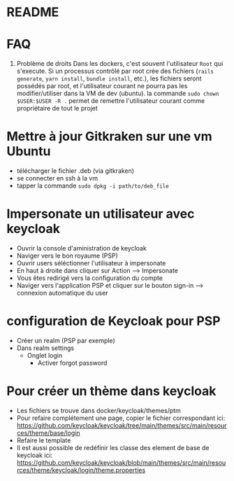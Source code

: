 # README

# FAQ

1. Problème de droits
Dans les dockers, c'est souvent l'utilisateur `Root` qui s'execute. Si un processus contrôlé par root crée des fichiers
(`rails generate`, `yarn install`, `bundle install`, etc.), les fichiers seront possédés par root, et l'utilisateur courant
ne pourra pas les modifier/utiliser dans la VM de dev (ubuntu).
la commande `sudo chown $USER:$USER -R .` permet de remettre l'utilisateur courant comme propriétaire de tout le projet

# Mettre à jour Gitkraken sur une vm Ubuntu
+ télécharger le fichier .deb (via gitkraken)
+ se connecter en ssh à la vm
+ tapper la commande `sudo dpkg -i path/to/deb_file`


# Impersonate un utilisateur avec keycloak
+ Ouvrir la console d'aministration de keycloak
+ Naviger vers le bon royaume (PSP)
+ Ouvrir users séléctionner l'utilisateur à impersonate
+ En haut à droite dans cliquer sur Action --> Impersonate
+ Vous êtes redirigé vers la configuration du compte 
+ Naviger vers l'application PSP et cliquer sur le bouton sign-in --> connexion automatique du user

# configuration de Keycloak pour PSP
+ Créer un realm (PSP par exemple)
+ Dans realm settings
  + Onglet login
    + Activer forgot password

# Pour créer un thème dans keycloak
* Les fichiers se trouve dans docker/keycloak/themes/ptm
* Pour refaire complétement une page, copier le fichier correspondant ici: https://github.com/keycloak/keycloak/tree/main/themes/src/main/resources/theme/base/login
* Refaire le template
* Il est aussi possible de redéfinir les classe des element de base de keycloak ici: https://github.com/keycloak/keycloak/blob/main/themes/src/main/resources/theme/keycloak/login/theme.properties

